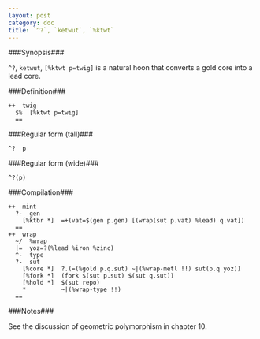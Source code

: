 ```yaml
---
layout: post
category: doc
title: `^?`, `ketwut`, `%ktwt`
---
```


###Synopsis###

`^?`, `ketwut`, `[%ktwt p=twig]` is a natural hoon that
converts a gold core into a lead core.

###Definition###

    ++  twig  
      $%  [%ktwt p=twig]
      ==

###Regular form (tall)###

    ^?  p

###Regular form (wide)###

    ^?(p)

###Compilation###
    
    ++  mint
      ?-  gen
        [%ktbr *]  =+(vat=$(gen p.gen) [(wrap(sut p.vat) %lead) q.vat])
      ==
    ++  wrap
      ~/  %wrap
      |=  yoz=?(%lead %iron %zinc)
      ^-  type
      ?-  sut
        [%core *]  ?.(=(%gold p.q.sut) ~|(%wrap-metl !!) sut(p.q yoz))
        [%fork *]  (fork $(sut p.sut) $(sut q.sut))
        [%hold *]  $(sut repo)
        *          ~|(%wrap-type !!)
      ==

###Notes###

See the discussion of geometric polymorphism in chapter 10.
